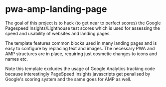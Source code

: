 # pwa-amp-landing-page

The goal of this project is to hack (to get near to perfect scores) the Google Pagespeed Insights/Lighthouse test scores which is used for assessing the speed and usability of websites and landing pages.

The template features common blocks used in many landing pages and is easy to configure by replacing text and images. The necessary PWA and AMP structures are in place, requiring just cosmetic changes to icons and names etc.

Note this template excludes the usage of Google Analytics tracking code because interestingly PageSpeed Insights javascripts get penalised by Google's scoring system and the same goes for AMP as well. 
